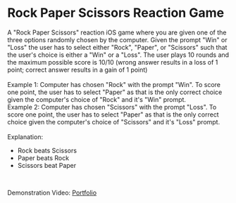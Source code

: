# Rock Paper Scissors Reaction Game
A "Rock Paper Scissors" reaction iOS game where you are given one of the three options randomly chosen by the computer. Given the prompt "Win" or "Loss" the user has to select either "Rock", "Paper", or "Scissors" such that the user's choice is either a "Win" or a "Loss". The user plays 10 rounds and the maximum possible score is 10/10 (wrong answer results in a loss of 1 point; correct answer results in a gain of 1 point) <br><br>
Example 1:
Computer has chosen "Rock" with the prompt "Win". To score one point, the user has to select "Paper" as that is the only correct choice given the computer's choice of "Rock" and it's "Win" prompt. <br>
Example 2:
Computer has chosen "Scissors" with the prompt "Loss". To score one point, the user has to select "Paper" as that is the only correct choice given the computer's choice of "Scissors" and it's "Loss" prompt. <br><br>
Explanation:
- Rock beats Scissors
- Paper beats Rock
- Scissors beat Paper

<br>

Demonstration Video:
<a href="https://jansulejmani.github.io" target="_blank">Portfolio</a>

